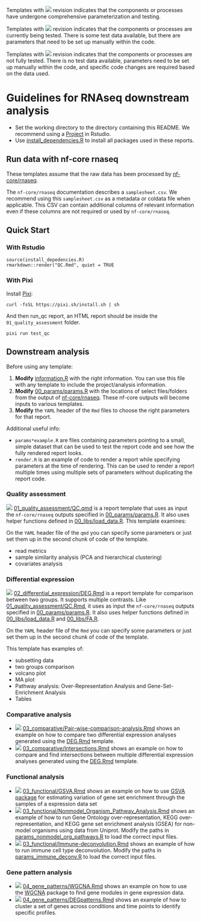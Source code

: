 
Templates with ![](https://img.shields.io/badge/status-stable-green) revision indicates that the components or processes have undergone comprehensive parameterization and testing.

Templates with ![](https://img.shields.io/badge/status-alpha-yellow) revision indicates that the components or processes are currently being tested. There is some test data available, but there are parameters that need to be set up manually within the code.

Templates with ![](https://img.shields.io/badge/status-draft-grey) revision indicates that the components or processes are not fully tested. There is no test data available, parameters need to be set up manually within the code, and specific code changes are required based on the data used.

# Guidelines for RNAseq downstream analysis

- Set the working directory to the directory containing this README. We recommend using a [Project](https://support.posit.co/hc/en-us/articles/200526207-Using-RStudio-Projects) in Rstudio.
- Use [install_dependencies.R](install_dependencies.R) to install all packages used in these reports.

## Run data with nf-core rnaseq

These templates assume that the raw data has been processed by [nf-core/rnaseq](https://nf-co.re/rnaseq/3.14.0/docs/usage).

The `nf-core/rnaseq` documentation describes a `samplesheet.csv`. We recommend using this `samplesheet.csv` as a metadata or coldata file when applicable. This CSV can contain additional columns of relevant information even if these columns are not required or used by `nf-core/rnaseq`.

## Quick Start

### With Rstudio

```
source(install_depedencies.R)
rmarkdown::render("QC.Rmd", quiet = TRUE
```

### With Pixi

Install [Pixi](https://pixi.sh/latest/):

```
curl -fsSL https://pixi.sh/install.sh | sh
```

And then run_qc report, an HTML report should be inside the `01_quality_assessment` folder.
```
pixi run test_qc
```

## Downstream analysis

Before using any template:
1. **Modify** [information.R](information.R) with the right information. You can use this file with any template to include the project/analysis information.
2. **Modify** [00_params/params.R](00_params/params.R) with the locations of select files/folders from the output of [nf-core/rnaseq](https://nf-co.re/rnaseq/3.14.0/docs/output). These nf-core outputs will become inputs to various templates.
3. **Modify** the `YAML` header of the `Rmd` files to choose the right parameters for that report.

Additional useful info:
- `params*example.R` are files containing parameters pointing to a small, simple dataset that can be used to test the report code and see how the fully rendered report looks.
- `render.R` is an example of code to render a report while specifying parameters at the time of rendering. This can be used to render a report multiple times using multiple sets of parameters without duplicating the report code. 

### Quality assessment

![](https://img.shields.io/badge/status-stable-green) [01_quality_assessment/QC.qmd](01_quality_assessment/QC.qmd) is a report template that uses as input the `nf-core/rnaseq` outputs specified in  [00_params/params.R](00_params/params.R). It also uses helper functions defined in [00_libs/load_data.R](00_libs/load_data.R). This template examines:

On the `YAML` header file of the `qmd` you can specify some parameters or just set them up in the second chunk of code of the template. 

- read metrics
- sample similarity analysis (PCA and hierarchical clustering)
- covariates analysis
  
### Differential expression

![](https://img.shields.io/badge/status-stable-green) [02_differential_expression/DEG.Rmd](02_differential_expression/DEG.Rmd) is a report template for comparison between two groups. It supports multiple contrasts. Like [01_quality_assessment/QC.Rmd](01_quality_assessment/QC.Rmd), it uses as input the `nf-core/rnaseq` outputs specified in [00_params/params.R](00_params/params.R). It also uses helper functions defined in [00_libs/load_data.R](00_libs/load_data.R) and [00_libs/FA.R](00_libs/FA.R).

On the `YAML` header file of the `Rmd` you can specify some parameters or just set them up in the second chunk of code of the template. 

This template has examples of:

- subsetting data
- two groups comparison
- volcano plot
- MA plot
- Pathway analysis: Over-Representation Analysis and Gene-Set-Enrichment Analysis
- Tables

### Comparative analysis

- ![](https://img.shields.io/badge/status-alpha-yellow) [03_comparative/Pair-wise-comparison-analysis.Rmd](03_comparative/Pair-wise-comparison-analysis.Rmd) shows an example on how to compare two differential expression analyses generated using the [DEG.Rmd](02_differential_expression/DEG.Rmd) template.
- ![](https://img.shields.io/badge/status-alpha-yellow)  [03_comparative/Intersections.Rmd](03_comparative/Intersections.Rmd) shows an example on how to compare and find intersections between multiple differential expression analyses generated using the [DEG.Rmd](02_differential_expression/DEG.Rmd) template.

### Functional analysis

- ![](https://img.shields.io/badge/status-draft-grey) [03_functional/GSVA.Rmd](03_functional/GSVA.Rmd) shows an example on how to use [GSVA package](https://bioconductor.org/packages/release/bioc/html/GSVA.html) for estimating variation of gene set enrichment through the samples of a expression data set
- ![](https://img.shields.io/badge/status-draft-grey)  [03_functional/Nonmodel_Organism_Pathway_Analysis.Rmd](03_functional/Nonmodel_Organism_Pathway_Analysis.Rmd) shows an example of how to run Gene Ontology over-representation, KEGG over-representation, and KEGG gene set enrichment analysis (GSEA) for non-model organisms using data from Uniprot. Modify the paths in [params_nonmodel_org_pathways.R](params_nonmodel_org_pathways.R) to load the correct input files.
- ![](https://img.shields.io/badge/status-draft-grey)  [03_functional/Immune-deconvolution.Rmd](03_functional/Immune-deconvolution.Rmd) shows an example of how to run immune cell type deconvolution. Modify the paths in [params_immune_deconv.R](params_immune_deconv.R) to load the correct input files.

### Gene pattern analysis

- ![](https://img.shields.io/badge/status-alpha-yellow) [04_gene_patterns/WGCNA.Rmd](04_gene_patterns/WGCNA.Rmd) shows an example on how to use the [WGCNA](https://cran.r-project.org/web/packages/WGCNA/index.html) package to find gene modules in gene expression data.
- ![](https://img.shields.io/badge/status-alpha-yellow) [04_gene_patterns/DEGpatterns.Rmd](04_gene_patterns/DEGpatterns.Rmd) shows an example of how to cluster a set of genes across conditions and time points to identify specific profiles.




